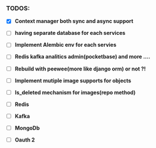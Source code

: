 ### TODOS:

- [x] **Context manager both sync and async support**
- [ ] **having separate database for each services**
- [ ] **Implement Alembic env for each servies**



- [ ] **Redis kafka analitics admin(pocketbase) and more ....**
- [ ] **Rebuild with peewee(more like django orm) or not ?!**
- [ ] **Implement mutiple image supports for objects**
- [ ] **Is_deleted mechanism for images(repo method)**

- [ ] **Redis**
- [ ] **Kafka**
- [ ] **MongoDb**
- [ ] **Oauth 2**

